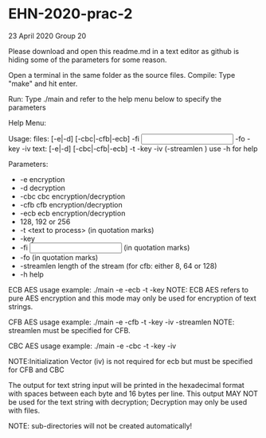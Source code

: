 # EHN-2020-prac-2

23 April 2020
Group 20

Please download and open this readme.md in a text editor as github is hiding some of the parameters for some reason.

Open a terminal in the same folder as the source files.
Compile: Type "make" and hit enter.

Run: Type ./main and refer to the help menu below to specify the parameters

Help Menu:

Usage:
files: [-e|-d] [-cbc|-cfb|-ecb] <len> -fi <input file> -fo <encrypted file> -key <password> -iv <initialization vector>
text: [-e|-d] [-cbc|-cfb|-ecb] <len> -t <text to process> -key <password> -iv <initialization vector> (-streamlen <len>)
use -h for help

Parameters:
- -e			        encryption
- -d			        decryption
- -cbc <len>		    cbc encryption/decryption
- -cfb <len>		    cfb encryption/decryption
- -ecb <len>		    ecb encryption/decryption
- <len>			        128, 192 or 256
- -t			        \<text to process\> (in quotation marks)
- -key			        <password>
- -fi			        <input file> (in quotation marks)
- -fo			        <output file> (in quotation marks)
- -streamlen <len>	    length of the stream (for cfb: either 8, 64 or 128)
- -h			        help

ECB AES usage example:
./main -e -ecb <len> -t <text to process> -key <password>
NOTE: ECB AES refers to pure AES encryption and this mode may only be used for encryption of text strings.


CFB AES usage example:
./main -e -cfb <len> -t <text to process> -key <password> -iv <initialization vector> -streamlen <len>
NOTE: streamlen must be specified for CFB.

CBC AES usage example:
./main -e -cbc <len> -t <text to process> -key <password> -iv <initialization vector>

NOTE:Initialization Vector (iv) is not required for ecb but must be specified for CFB and CBC

The output for text string input will be printed in the hexadecimal format with spaces between each byte and 16 bytes per line.
This output MAY NOT be used for the text string with decryption; Decryption may only be used with files.

NOTE: sub-directories will not be created automatically!





